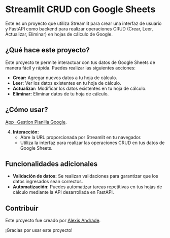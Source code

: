 # Streamlit CRUD con Google Sheets

Este es un proyecto que utiliza Streamlit para crear una interfaz de usuario y FastAPI como backend para realizar operaciones CRUD (Crear, Leer, Actualizar, Eliminar) en hojas de cálculo de Google.

## ¿Qué hace este proyecto?

Este proyecto te permite interactuar con tus datos de Google Sheets de manera fácil y rápida. Puedes realizar las siguientes acciones:

- **Crear:** Agregar nuevos datos a tu hoja de cálculo.
- **Leer:** Ver los datos existentes en tu hoja de cálculo.
- **Actualizar:** Modificar los datos existentes en tu hoja de cálculo.
- **Eliminar:** Eliminar datos de tu hoja de cálculo.

## ¿Cómo usar?

[App -Gestion Planilla Google](https://app-crud-sheetapp-6pkbsnjvrvldurgc7gsjwz.streamlit.app/).

4. **Interacción:**
   - Abre la URL proporcionada por Streamlit en tu navegador.
   - Utiliza la interfaz para realizar las operaciones CRUD en tus datos de Google Sheets.

## Funcionalidades adicionales

- **Validación de datos:** Se realizan validaciones para garantizar que los datos ingresados sean correctos.
- **Automatización:** Puedes automatizar tareas repetitivas en tus hojas de cálculo mediante la API desarrollada en FastAPI.

## Contribuir

Este proyecto fue creado por [Alexis Andrade](https://github.com/bparedes21).

¡Gracias por usar este proyecto!

